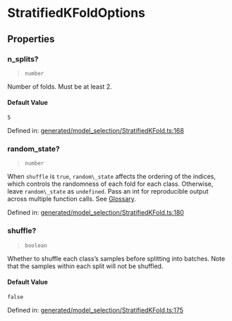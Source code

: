 # StratifiedKFoldOptions

## Properties

### n\_splits?

> `number`

Number of folds. Must be at least 2.

#### Default Value

`5`

Defined in:  [generated/model\_selection/StratifiedKFold.ts:168](https://github.com/transitive-bullshit/scikit-learn-ts/blob/b59c1ff/packages/sklearn/src/generated/model_selection/StratifiedKFold.ts#L168)

### random\_state?

> `number`

When `shuffle` is `true`, `random\_state` affects the ordering of the indices, which controls the randomness of each fold for each class. Otherwise, leave `random\_state` as `undefined`. Pass an int for reproducible output across multiple function calls. See [Glossary](../../glossary.html#term-random_state).

Defined in:  [generated/model\_selection/StratifiedKFold.ts:180](https://github.com/transitive-bullshit/scikit-learn-ts/blob/b59c1ff/packages/sklearn/src/generated/model_selection/StratifiedKFold.ts#L180)

### shuffle?

> `boolean`

Whether to shuffle each class’s samples before splitting into batches. Note that the samples within each split will not be shuffled.

#### Default Value

`false`

Defined in:  [generated/model\_selection/StratifiedKFold.ts:175](https://github.com/transitive-bullshit/scikit-learn-ts/blob/b59c1ff/packages/sklearn/src/generated/model_selection/StratifiedKFold.ts#L175)
